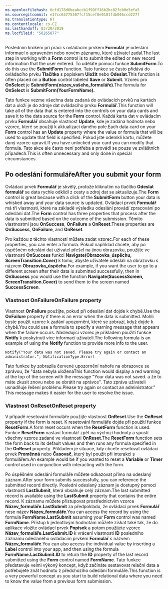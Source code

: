 ```yaml
---
ms.openlocfilehash: 6cfd178d6beabccb1f99ff16b2bc82fcb0e5efa5
ms.sourcegitcommit: e17cc64775307fcf15cef8e0181fdb046ccd227f
ms.translationtype: HT
ms.contentlocale: cs-CZ
ms.lasthandoff: 03/20/2019
ms.locfileid: "58265877"
---
```

<span data-ttu-id="955a8-101">Posledním krokem při práci s ovládacím prvkem **Formulář** je odeslání informací o upraveném nebo novém záznamu, které uživatel zadal.</span><span class="sxs-lookup"><span data-stu-id="955a8-101">The last step in working with a **Form** control is to submit the edited or new record information that the user entered.</span></span> <span data-ttu-id="955a8-102">To uděláte pomocí funkce **SubmitForm**.</span><span class="sxs-lookup"><span data-stu-id="955a8-102">To do this use the **SubmitForm** function.</span></span> <span data-ttu-id="955a8-103">Tato funkce se často přidává do ovládacího prvku **Tlačítko** s popiskem **Uložit** nebo **Odeslat**.</span><span class="sxs-lookup"><span data-stu-id="955a8-103">This function is often placed on a **Button** control labeled **Save** or **Submit**.</span></span> <span data-ttu-id="955a8-104">Vzorec pro **OnSelect** je **SubmitForm(název_vašeho_formuláře)**.</span><span class="sxs-lookup"><span data-stu-id="955a8-104">The formula for **OnSelect** is **SubmitForm(YourFormName).**</span></span>

<span data-ttu-id="955a8-105">Tato funkce vezme všechna data zadaná do ovládacích prvků na kartách dat a uloží je do zdroje dat ovládacího prvku **Formulář**.</span><span class="sxs-lookup"><span data-stu-id="955a8-105">This function will take all of the data that is entered into the controls on your data cards and save it to the data source for the **Form** control.</span></span> <span data-ttu-id="955a8-106">Každá karta dat v ovládacím prvku **Formulář** obsahuje vlastnost **Update**, kde je zadána hodnota nebo vzorec, které se použijí k aktualizaci daného pole.</span><span class="sxs-lookup"><span data-stu-id="955a8-106">Each data card on your **Form** control has an **Update** property where the value or formula that will be used to update that field is specified.</span></span> <span data-ttu-id="955a8-107">Pokud jste odemkli kartu, můžete daný vzorec upravit.</span><span class="sxs-lookup"><span data-stu-id="955a8-107">If you have unlocked your card you can modify that formula.</span></span>
<span data-ttu-id="955a8-108">Tato akce ale často není potřeba a provádí se pouze ve zvláštních případech.</span><span class="sxs-lookup"><span data-stu-id="955a8-108">This is often unnecessary and only done in special circumstances.</span></span>

<a name="after-you-submit-your-form"></a><span data-ttu-id="955a8-109">Po odeslání formuláře</span><span class="sxs-lookup"><span data-stu-id="955a8-109">After you submit your form</span></span>
--------------------------

<span data-ttu-id="955a8-110">Ovládací prvek **Formulář** je skvělý, protože kliknutím na tlačítko **Odeslat formulář** se data rychle odklidí z cesty a zdroj dat se aktualizuje.</span><span class="sxs-lookup"><span data-stu-id="955a8-110">The **Form** control is great because with a click of the **SubmitForm** button your data is whisked away and your data source is updated.</span></span> <span data-ttu-id="955a8-111">Ovládací prvek **Formulář** má tři vlastnosti, které na základě výsledku odeslání provádí zpracování po odeslání dat.</span><span class="sxs-lookup"><span data-stu-id="955a8-111">The **Form** control has three properties that process after the data is submitted based on the outcome of the submission.</span></span> <span data-ttu-id="955a8-112">Těmito vlastnostmi jsou **OnSuccess**, **OnFailure** a **OnReset**.</span><span class="sxs-lookup"><span data-stu-id="955a8-112">These properties are **OnSuccess**, **OnFailure**, and **OnReset**.</span></span>

<span data-ttu-id="955a8-113">Pro každou z těchto vlastností můžete zadat vzorec.</span><span class="sxs-lookup"><span data-stu-id="955a8-113">For each of these properties, you can enter a formula.</span></span> <span data-ttu-id="955a8-114">Pokud například chcete, aby po úspěšném odeslání dat uživatel přešel na jinou obrazovku, použijte ve vlastnosti **OnSuccess** funkci **Navigate(Obrazovka_úspěchu, ScreenTransition.Cover)** k tomu, abyste uživatele odeslali na obrazovku s názvem **Obrazovka_úspěchu**.</span><span class="sxs-lookup"><span data-stu-id="955a8-114">For example, if you want the user to go to a different screen after their data is submitted successfully, then in **OnSuccess** you would use the function **Navigate(SuccessScreen, ScreenTransition.Cover)** to send them to the screen named **SuccessScreen**.</span></span>

### <a name="onfailure-property"></a><span data-ttu-id="955a8-115">Vlastnost OnFailure</span><span class="sxs-lookup"><span data-stu-id="955a8-115">OnFailure property</span></span>

<span data-ttu-id="955a8-116">Vlastnost **OnFailure** použijte, pokud při odeslání dat dojde k chybě.</span><span class="sxs-lookup"><span data-stu-id="955a8-116">Use the **OnFailure** property if there is an error when the data is submitted.</span></span> <span data-ttu-id="955a8-117">Mohli byste použít vzorec k zadání upozornění, které se zobrazí, když dojde k chybě.</span><span class="sxs-lookup"><span data-stu-id="955a8-117">You could use a formula to specify a warning message that appears when the failure occurs.</span></span> <span data-ttu-id="955a8-118">Následující vzorec je příkladem použití funkce **Notify** k poskytnutí více informací uživateli.</span><span class="sxs-lookup"><span data-stu-id="955a8-118">The following formula is an example of using the **Notify** function to provide more info to the user.</span></span>

```
Notify("Your data was not saved. Please try again or contact an administrator.", NotificationType.Error)
```

<span data-ttu-id="955a8-119">Tato funkce by zobrazila červené upozornění nahoře na obrazovce se zprávou, že \"data nebyla uložena</span><span class="sxs-lookup"><span data-stu-id="955a8-119">This function would display a red warning at the top of the screen with the message \"Your data was not saved.</span></span> <span data-ttu-id="955a8-120">a že to máte zkusit znovu nebo se obrátit na správce\". Tato zpráva uživateli usnadňuje řešení problému.</span><span class="sxs-lookup"><span data-stu-id="955a8-120">Please try again or contact an administrator.\" This message makes it easier for the user to resolve the issue.</span></span>

### <a name="onreset-property"></a><span data-ttu-id="955a8-121">Vlastnost OnReset</span><span class="sxs-lookup"><span data-stu-id="955a8-121">OnReset property</span></span>

<span data-ttu-id="955a8-122">V případě resetování formuláře použijte vlastnost **OnReset**.</span><span class="sxs-lookup"><span data-stu-id="955a8-122">Use the **OnReset** property if the form is reset.</span></span> <span data-ttu-id="955a8-123">K resetování formuláře dojde při použití funkce **ResetForm**.</span><span class="sxs-lookup"><span data-stu-id="955a8-123">A form reset occurs when the **ResetForm** function is used.</span></span> <span data-ttu-id="955a8-124">Funkce **ResetForm** nastaví formulář zpět na výchozí hodnoty a spustí všechny vzorce zadané ve vlastnosti **OnReset**.</span><span class="sxs-lookup"><span data-stu-id="955a8-124">The **ResetForm** function sets the form back to its default values and then runs any formula specified in the **OnReset** property.</span></span> <span data-ttu-id="955a8-125">Příkladem je situace, kdy chcete resetovat ovládací prvek **Proměnná** nebo **Časovač**, který byl použit při interakci s formulářem.</span><span class="sxs-lookup"><span data-stu-id="955a8-125">An example would be if you wanted to reset a **Variable** or **Timer** control used in conjunction with interacting with the form.</span></span>

<span data-ttu-id="955a8-126">Po úspěšném odeslání formuláře můžete odkazovat přímo na odeslaný záznam.</span><span class="sxs-lookup"><span data-stu-id="955a8-126">After your form submits successfully, you can reference the submitted record directly.</span></span> <span data-ttu-id="955a8-127">Poslední odeslaný záznam je dostupný pomocí vlastnosti **LastSubmit**, která obsahuje celý záznam.</span><span class="sxs-lookup"><span data-stu-id="955a8-127">The last submitted record is available using the **LastSubmit** property that contains the entire record.</span></span> <span data-ttu-id="955a8-128">K záznamu můžete přistupovat prostřednictvím vzorce **Název_formuláře.LastSubmit** za předpokladu, že ovládací prvek **Formulář** nese název **Název_formuláře**.</span><span class="sxs-lookup"><span data-stu-id="955a8-128">You can access the record by using the formula **FormName.LastSubmit** assuming your **Form** control was named **FormName**.</span></span> <span data-ttu-id="955a8-129">Přístup k jednotlivým hodnotám můžete získat také tak, že do aplikace vložíte ovládací prvek **Popisek** a potom použijete vzorec **Název_formuláře.LastSubmit.ID** k vrácení vlastnosti **ID** posledního záznamu odeslaného ovládacím prvkem **Formulář** s názvem **Název_formuláře**.</span><span class="sxs-lookup"><span data-stu-id="955a8-129">You can also access the individual value by inserting a **Label** control into your app, and then using the formula **FormName.LastSubmit.ID** to return the **ID** property of the last record submitted using the **Form** control named **FormName**.</span></span> <span data-ttu-id="955a8-130">Tato funkce představuje velmi výkoný koncept, když začínáte sestavovat relační data a potřebujete znát hodnotu z předchozího odeslání formuláře.</span><span class="sxs-lookup"><span data-stu-id="955a8-130">This function is a very powerful concept as you start to build relational data where you need to know the value from a previous form submission.</span></span> 
